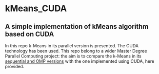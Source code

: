 # kMeans_CUDA
## A simple implementation of kMeans algorithm based on CUDA

In this repo k-Means in its parallel version is presented. The CUDA technology has been used.
This repo belong to a wider Master Degree Parallel Computing project: the aim is to compare the k-Means in its [sequential and OMP versions](https://github.com/pisalore/kMeans_OMP) with the one implemented using CUDA, here provided.
